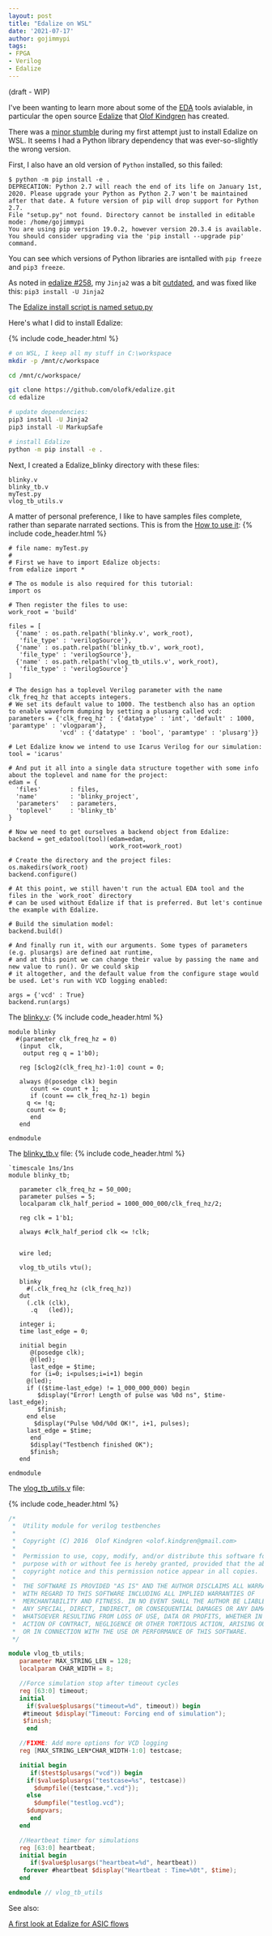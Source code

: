 ```yaml
---
layout: post
title: "Edalize on WSL"
date: '2021-07-17'
author: gojimmypi
tags:
- FPGA
- Verilog
- Edalize
---
```


(draft - WIP)

I've been wanting to learn more about some of the [EDA](https://en.wikipedia.org/wiki/Electronic_design_automation) tools avialable, 
in particular the open source [Edalize](https://github.com/olofk/edalize) that [Olof Kindgren](https://twitter.com/olofkindgren) has created.

There was a [minor stumble](https://github.com/olofk/edalize/issues/258) during my first attempt just to install Edalize on WSL.
It seems I had a Python library dependency that was ever-so-slightly the wrong version.

First, I also have an old version of `Python` installed, so this failed:
```
$ python -m pip install -e .
DEPRECATION: Python 2.7 will reach the end of its life on January 1st, 2020. Please upgrade your Python as Python 2.7 won't be maintained after that date. A future version of pip will drop support for Python 2.7.
File "setup.py" not found. Directory cannot be installed in editable mode: /home/gojimmypi
You are using pip version 19.0.2, however version 20.3.4 is available.
You should consider upgrading via the 'pip install --upgrade pip' command.
```

You can see which versions of Python libraries are isntalled with `pip freeze` and `pip3 freeze`.

As noted in [edalize #258](https://github.com/olofk/edalize/issues/258), my `Jinja2` was a bit [outdated](https://github.com/olofk/edalize/blob/master/setup.py#L57), and was fixed like this: `pip3 install -U Jinja2`

The [Edalize install script is named setup.py](https://github.com/olofk/edalize/blob/master/setup.py)

Here's what I did to install Edalize:

{% include code_header.html %}
```bash
# on WSL, I keep all my stuff in C:\workspace
mkdir -p /mnt/c/workspace

cd /mnt/c/workspace/

git clone https://github.com/olofk/edalize.git
cd edalize

# update dependencies:
pip3 install -U Jinja2
pip3 install -U MarkupSafe

# install Edalize
python -m pip install -e .

```

Next, I created a Edalize_blinky directory with these files:

```
blinky.v
blinky_tb.v
myTest.py
vlog_tb_utils.v
```

A matter of personal preference, I like to have samples files complete, rather than separate narrated sections.
This is from the [How to use it](https://github.com/olofk/edalize#how-to-use-it):
{% include code_header.html %}
```
# file name: myTest.py
#
# First we have to import Edalize objects:
from edalize import *

# The os module is also required for this tutorial:
import os

# Then register the files to use:
work_root = 'build'

files = [
  {'name' : os.path.relpath('blinky.v', work_root),
   'file_type' : 'verilogSource'},
  {'name' : os.path.relpath('blinky_tb.v', work_root),
   'file_type' : 'verilogSource'},
  {'name' : os.path.relpath('vlog_tb_utils.v', work_root),
   'file_type' : 'verilogSource'}
]

# The design has a toplevel Verilog parameter with the name clk_freq_hz that accepts integers. 
# We set its default value to 1000. The testbench also has an option to enable waveform dumping by setting a plusarg called vcd:
parameters = {'clk_freq_hz' : {'datatype' : 'int', 'default' : 1000, 'paramtype' : 'vlogparam'},
              'vcd' : {'datatype' : 'bool', 'paramtype' : 'plusarg'}}

# Let Edalize know we intend to use Icarus Verilog for our simulation:
tool = 'icarus'

# And put it all into a single data structure together with some info about the toplevel and name for the project:
edam = {
  'files'        : files,
  'name'         : 'blinky_project',
  'parameters'   : parameters,
  'toplevel'     : 'blinky_tb'
}

# Now we need to get ourselves a backend object from Edalize:
backend = get_edatool(tool)(edam=edam,
                            work_root=work_root)

# Create the directory and the project files:
os.makedirs(work_root)
backend.configure()

# At this point, we still haven't run the actual EDA tool and the files in the `work_root` directory 
# can be used without Edalize if that is preferred. But let's continue the example with Edalize.

# Build the simulation model:
backend.build()

# And finally run it, with our arguments. Some types of parameters (e.g. plusargs) are defined aat runtime,
# and at this point we can change their value by passing the name and new value to run(). Or we could skip
# it altogether, and the default value from the configure stage would be used. Let's run with VCD logging enabled:

args = {'vcd' : True}
backend.run(args)

```

The [blinky.v](https://github.com/fusesoc/blinky/blob/master/blinky.v):
{% include code_header.html %}
```
module blinky
  #(parameter clk_freq_hz = 0)
   (input  clk,
    output reg q = 1'b0);

   reg [$clog2(clk_freq_hz)-1:0] count = 0;

   always @(posedge clk) begin
      count <= count + 1;
      if (count == clk_freq_hz-1) begin
	 q <= !q;
	 count <= 0;
      end
   end

endmodule
```

The [blinky_tb.v](https://github.com/fusesoc/blinky/blob/master/blinky_tb.v) file:
{% include code_header.html %}
```
`timescale 1ns/1ns
module blinky_tb;

   parameter clk_freq_hz = 50_000;
   parameter pulses = 5;
   localparam clk_half_period = 1000_000_000/clk_freq_hz/2;

   reg clk = 1'b1;

   always #clk_half_period clk <= !clk;


   wire led;

   vlog_tb_utils vtu();

   blinky
     #(.clk_freq_hz (clk_freq_hz))
   dut
     (.clk (clk),
      .q   (led));

   integer i;
   time last_edge = 0;

   initial begin
      @(posedge clk);
      @(led);
      last_edge = $time;
      for (i=0; i<pulses;i=i+1) begin
	 @(led);
	 if (($time-last_edge) != 1_000_000_000) begin
	    $display("Error! Length of pulse was %0d ns", $time-last_edge);
	    $finish;
	 end else
	   $display("Pulse %0d/%0d OK!", i+1, pulses);
	 last_edge = $time;
      end
      $display("Testbench finished OK");
      $finish;
   end

endmodule
```

The [vlog_tb_utils.v](https://github.com/fusesoc/vlog_tb_utils/blob/master/vlog_tb_utils.v) file:

{% include code_header.html %}
```verilog
/*
 *  Utility module for verilog testbenches
 *
 *  Copyright (C) 2016  Olof Kindgren <olof.kindgren@gmail.com>
 *
 *  Permission to use, copy, modify, and/or distribute this software for any
 *  purpose with or without fee is hereby granted, provided that the above
 *  copyright notice and this permission notice appear in all copies.
 *
 *  THE SOFTWARE IS PROVIDED "AS IS" AND THE AUTHOR DISCLAIMS ALL WARRANTIES
 *  WITH REGARD TO THIS SOFTWARE INCLUDING ALL IMPLIED WARRANTIES OF
 *  MERCHANTABILITY AND FITNESS. IN NO EVENT SHALL THE AUTHOR BE LIABLE FOR
 *  ANY SPECIAL, DIRECT, INDIRECT, OR CONSEQUENTIAL DAMAGES OR ANY DAMAGES
 *  WHATSOEVER RESULTING FROM LOSS OF USE, DATA OR PROFITS, WHETHER IN AN
 *  ACTION OF CONTRACT, NEGLIGENCE OR OTHER TORTIOUS ACTION, ARISING OUT OF
 *  OR IN CONNECTION WITH THE USE OR PERFORMANCE OF THIS SOFTWARE.
 */

module vlog_tb_utils;
   parameter MAX_STRING_LEN = 128;
   localparam CHAR_WIDTH = 8;

   //Force simulation stop after timeout cycles
   reg [63:0] timeout;
   initial
     if($value$plusargs("timeout=%d", timeout)) begin
	#timeout $display("Timeout: Forcing end of simulation");
	$finish;
     end

   //FIXME: Add more options for VCD logging
   reg [MAX_STRING_LEN*CHAR_WIDTH-1:0] testcase;

   initial begin
      if($test$plusargs("vcd")) begin
	 if($value$plusargs("testcase=%s", testcase))
	   $dumpfile({testcase,".vcd"});
	 else
	   $dumpfile("testlog.vcd");
	 $dumpvars;
      end
   end

   //Heartbeat timer for simulations
   reg [63:0] heartbeat;
   initial begin
      if($value$plusargs("heartbeat=%d", heartbeat))
	forever #heartbeat $display("Heartbeat : Time=%0t", $time);
   end

endmodule // vlog_tb_utils
```


See also:

[A first look at Edalize for ASIC flows](http://olofkindgren.blogspot.com/2021/04/a-first-look-at-edalize-for-asic-flows.html)